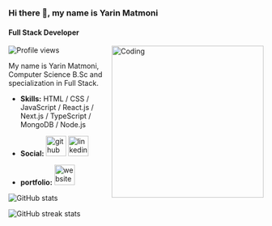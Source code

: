 ### Hi there 👋, my name is Yarin Matmoni
#### Full Stack Developer

<img align="right" alt="Coding" width="300" src="https://media1.giphy.com/media/qgQUggAC3Pfv687qPC/giphy.gif?cid=ecf05e47kmtnrqsv2qaslfk44vneg6n0xyngytwmf5skrs83&rid=giphy.gif&ct=g">

![Profile views](https://gpvc.arturio.dev/yarinmatmoni)  

My name is Yarin Matmoni, Computer Science B.Sc and specialization in Full Stack.

- **Skills:** HTML / CSS / JavaScript / React.js / Next.js / TypeScript / MongoDB / Node.js 

- **Social:** [<img src='https://cdn.jsdelivr.net/npm/simple-icons@3.0.1/icons/github.svg' alt='github' height='40'>](https://github.com/yarinmatmoni)  [<img src='https://cdn.jsdelivr.net/npm/simple-icons@3.0.1/icons/linkedin.svg' alt='linkedin' height='40'>](https://www.linkedin.com/in/https://www.linkedin.com/in/yarin-matmoni//)  
- **portfolio:** [<img src='https://cdn.jsdelivr.net/npm/simple-icons@3.0.1/icons/icloud.svg' alt='website' height='40'>](https://yarinmatmoni.github.io/portfolio-website)  

![GitHub stats](https://github-readme-stats.vercel.app/api?username=yarinmatmoni&show_icons=true)  

![GitHub streak stats](https://streak-stats.demolab.com/?user=yarinmatmoni)
